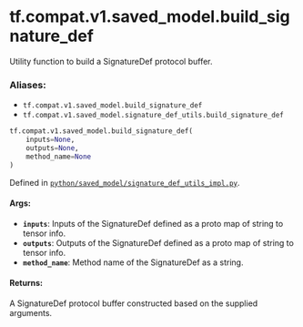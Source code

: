 <div itemscope itemtype="http://developers.google.com/ReferenceObject">
<meta itemprop="name" content="tf.compat.v1.saved_model.build_signature_def" />
<meta itemprop="path" content="Stable" />
</div>

# tf.compat.v1.saved_model.build_signature_def

Utility function to build a SignatureDef protocol buffer.

### Aliases:

* `tf.compat.v1.saved_model.build_signature_def`
* `tf.compat.v1.saved_model.signature_def_utils.build_signature_def`

``` python
tf.compat.v1.saved_model.build_signature_def(
    inputs=None,
    outputs=None,
    method_name=None
)
```



Defined in [`python/saved_model/signature_def_utils_impl.py`](/code/stable/tensorflow/python/saved_model/signature_def_utils_impl.py).

<!-- Placeholder for "Used in" -->


#### Args:


* <b>`inputs`</b>: Inputs of the SignatureDef defined as a proto map of string to
    tensor info.
* <b>`outputs`</b>: Outputs of the SignatureDef defined as a proto map of string to
    tensor info.
* <b>`method_name`</b>: Method name of the SignatureDef as a string.


#### Returns:

A SignatureDef protocol buffer constructed based on the supplied arguments.
